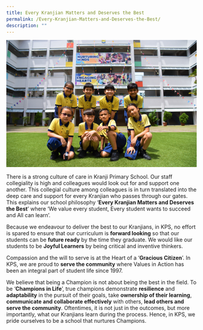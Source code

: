 ```yaml
---
title: Every Kranjian Matters and Deserves the Best
permalink: /Every-Kranjian-Matters-and-Deserves-the-Best/
description: ""
---
```

![](/images/Homepage/KPS_main%20photo.jpg)

There is a strong culture of care in Kranji Primary School. Our staff collegiality is high and colleagues would look out for and support one another. This collegial culture among colleagues is in turn translated into the deep care and support for every Kranjian who passes through our gates. This explains our school philosophy ‘**Every Kranjian Matters and Deserves the Best**’ where ‘We value every student, Every student wants to succeed  and  All can learn’.

Because we endeavour to deliver the best to our Kranjians, in KPS, no effort is spared to ensure that our curriculum is **forward looking** so that our students can be **future ready** by the time they graduate. We would like our students to be **Joyful Learners** by being critical and inventive thinkers.

Compassion and the will to serve is at the Heart of a ‘**Gracious Citizen**’. In KPS, we are proud to **serve the community** where Values in Action has been an integral part of student life since 1997.

We believe that being a Champion is not about being the best in the field. To be ‘**Champions in Life**’, true champions demonstrate **resilience** and **adaptability** in the pursuit of their goals, take **ownership of their learning**, **communicate and collaborate effectively** with others, **lead others and serve the community**. Oftentimes, it is not just in the outcomes, but more importantly, what our Kranjians learn during the process. Hence, in KPS, we pride ourselves to be a school that nurtures Champions.